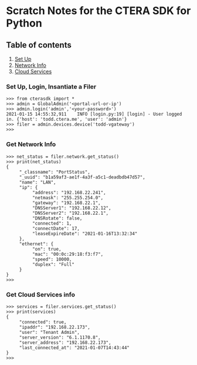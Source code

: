 # Scratch Notes for the CTERA SDK for Python 

## Table of contents

1. [Set Up](#setup)
2. [Network Info](#netinfo)
3. [Cloud Services](#services)

### Set Up, Login, Insantiate a Filer <a name='setup'></a>

    >>> from cterasdk import *
    >>> admin = GlobalAdmin('<portal-url-or-ip')
    >>> admin.login('admin','<your-password>')
    2021-01-15 14:55:32,911    INFO [login.py:19] [login] - User logged in. {'host': 'todd.ctera.me', 'user': 'admin'}
    >>> filer = admin.devices.device('todd-vgateway')
    >>>

### Get Network Info <a name='netinfo'></a>

    >>> net_status = filer.network.get_status()
    >>> print(net_status)
    {
         "_classname": "PortStatus",
         "_uuid": "b1a59af3-ae1f-4a3f-a5c1-deadbdb47d57",
         "name": "LAN",
         "ip": {
              "address": "192.168.22.241",
              "netmask": "255.255.254.0",
              "gateway": "192.168.22.1",
              "DNSServer1": "192.168.22.12",
              "DNSServer2": "192.168.22.1",
              "DNSRotate": false,
              "connected": 1,
              "connectDate": 17,
              "leaseExpireDate": "2021-01-16T13:32:34"
         },
         "ethernet": {
              "on": true,
              "mac": "00:0c:29:18:f3:f7",
              "speed": 10000,
              "duplex": "Full"
         }
    }
    >>>

### Get Cloud Services info <a name='services'></a>

    >>> services = filer.services.get_status()
    >>> print(services)
    {
         "connected": true,
         "ipaddr": "192.168.22.173",
         "user": "Tenant Admin",
         "server_version": "6.1.1170.8",
         "server_address": "192.168.22.173",
         "last_connected_at": "2021-01-07T14:43:44"
    }
    >>>
